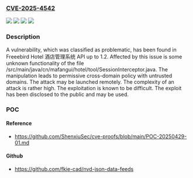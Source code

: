 ### [CVE-2025-4542](https://cve.mitre.org/cgi-bin/cvename.cgi?name=CVE-2025-4542)
![](https://img.shields.io/static/v1?label=Product&message=Hotel%20%E9%85%92%E5%BA%97%E7%AE%A1%E7%90%86%E7%B3%BB%E7%BB%9F%20API&color=blue)
![](https://img.shields.io/static/v1?label=Version&message=%3D%201.0%20&color=brighgreen)
![](https://img.shields.io/static/v1?label=Vulnerability&message=Origin%20Validation%20Error&color=brighgreen)
![](https://img.shields.io/static/v1?label=Vulnerability&message=Permissive%20Cross-domain%20Policy%20with%20Untrusted%20Domains&color=brighgreen)

### Description

A vulnerability, which was classified as problematic, has been found in Freeebird Hotel 酒店管理系统 API up to 1.2. Affected by this issue is some unknown functionality of the file /src/main/java/cn/mafangui/hotel/tool/SessionInterceptor.java. The manipulation leads to permissive cross-domain policy with untrusted domains. The attack may be launched remotely. The complexity of an attack is rather high. The exploitation is known to be difficult. The exploit has been disclosed to the public and may be used.

### POC

#### Reference
- https://github.com/ShenxiuSec/cve-proofs/blob/main/POC-20250429-01.md

#### Github
- https://github.com/fkie-cad/nvd-json-data-feeds

